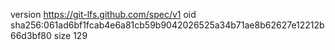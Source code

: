 version https://git-lfs.github.com/spec/v1
oid sha256:061ad6bf1fcab4e6a81cb59b9042026525a34b71ae8b62627e12212b66d3bf80
size 129
